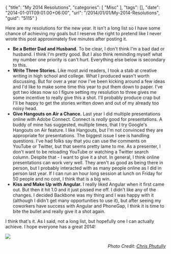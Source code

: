 {
	"title": "My 2014 Resolutions",
	"categories": [
		"Misc"
	],
	"tags": [],
	"date": "2014-01-01T09:01:00+06:00",
	"url": "/2014/01/01/My-2014-Resolutions",
	"guid": "5115"
}

<p>
Here are my resolutions for the new year. It isn't a long list so I have some chance of achieving my goals but I reserve the right to pretend like I never wrote this post approximately five minutes after posting it.
</p>
<!--more-->
<ul>
<li><strong>Be a Better Dad and Husband.</strong> To be clear, I don't think I'm a bad dad or husband. I think I'm pretty good. But I also think reminding myself what my number one priority is can't hurt. Everything else below is secondary to this.</li>
<li><strong>Write Three Stories.</strong> Like most avid readers, I took a stab at creative writing in high school and college. What I produced wasn't worth discussing. But for over a year now I've been kicking around a few ideas and I'd like to make some time this year to put them down to paper. I've got two ideas now so I figure setting my resolution to three gives me some incentive to really give this a shot. I'll probably produce crap but I'll be happy to get the stories written down and out of my already too noisy head.</li>
<li><strong>Give Hangouts on Air a Chance.</strong> Last year I did multiple presentations online with Adobe Connect. Connect is <i>really</i> good for presentations. A buddy of mine has suggested, multiple times, that I try Google's Hangouts on Air feature. I like Hangouts, but I'm not convinced they are appropriate for presentations. The biggest issue I see is handling questions. I've had folks say that you can use the comments on YouTube or Twitter, but that seems pretty lame to me. As a presenter, I don't want to be reloading YouTube or watching a Twitter search column. Despite that - I want to give it a shot. In general, I think online presentations can work very well. They aren't as good as being there in person, but I probably interacted with as many people online as I did in person last year. If I can run an hour long session at lunch on Friday for 50 people and no cost, I think that is a big win. </li>
<li><strong>Kiss and Make Up with Angular.</strong> I really liked Angular when it first came out. But then it hit 1.0 and it just pissed me off. I didn't like any of the changes. I decided Backbone was my thing and I was happy with it (although I didn't get many opportunities to use it), but after seeing my coworkers have success with Angular and PhoneGap, I think it is time to bite the bullet and really give it a shot again.</li>
</ul>

<p>
I think that's it. As I said, not a long list, but hopefully one I can actually achieve. I hope everyone has a great 2014!
</p>


<img src="https://static.raymondcamden.com/images/11669476453_828c787e6a.jpg" />
<p align="right"><i>Photo Credit: <a href="http://www.flickr.com/photos/72562013@N06/">Chris Phutully</a></i></p>